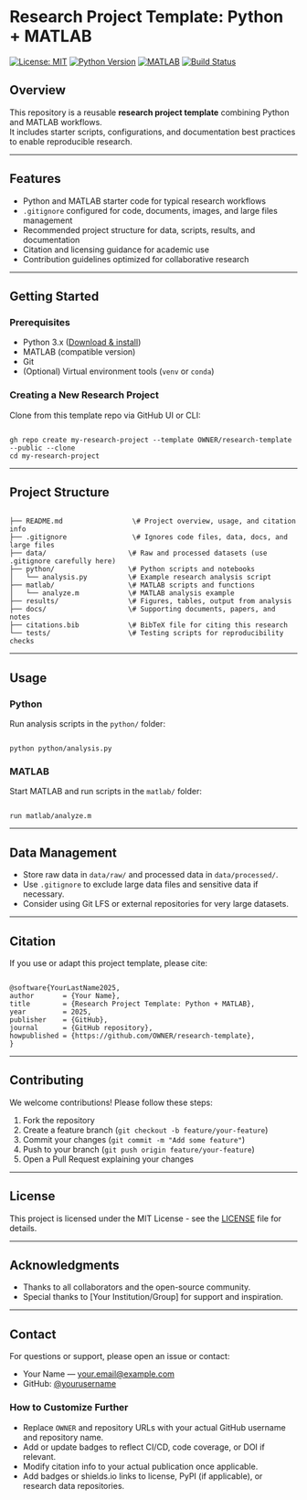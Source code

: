 # Research Project Template: Python + MATLAB

[![License: MIT](https://img.shields.io/badge/License-MIT-blue.svg)](#license)
[![Python Version](https://img.shields.io/badge/python-3.x-blue.svg)](#usage)
[![MATLAB](https://img.shields.io/badge/MATLAB-supported-brightgreen.svg)](#usage)
[![Build Status](https://img.shields.io/badge/build-passing-brightgreen.svg)](#usage)

## Overview
This repository is a reusable **research project template** combining Python and MATLAB workflows.  
It includes starter scripts, configurations, and documentation best practices to enable reproducible research.

---

## Features
- Python and MATLAB starter code for typical research workflows  
- `.gitignore` configured for code, documents, images, and large files management  
- Recommended project structure for data, scripts, results, and documentation  
- Citation and licensing guidance for academic use  
- Contribution guidelines optimized for collaborative research  

---

## Getting Started

### Prerequisites
- Python 3.x ([Download & install](https://www.python.org/downloads/))  
- MATLAB (compatible version)  
- Git  
- (Optional) Virtual environment tools (`venv` or `conda`)  

### Creating a New Research Project

Clone from this template repo via GitHub UI or CLI:

```

gh repo create my-research-project --template OWNER/research-template --public --clone
cd my-research-project

```

---

## Project Structure

```

├── README.md                 \# Project overview, usage, and citation info
├── .gitignore                \# Ignores code files, data, docs, and large files
├── data/                    \# Raw and processed datasets (use .gitignore carefully here)
├── python/                  \# Python scripts and notebooks
│   └── analysis.py          \# Example research analysis script
├── matlab/                  \# MATLAB scripts and functions
│   └── analyze.m            \# MATLAB analysis example
├── results/                 \# Figures, tables, output from analysis
├── docs/                    \# Supporting documents, papers, and notes
├── citations.bib            \# BibTeX file for citing this research
└── tests/                   \# Testing scripts for reproducibility checks

```

---

## Usage

### Python

Run analysis scripts in the `python/` folder:

```

python python/analysis.py

```

### MATLAB

Start MATLAB and run scripts in the `matlab/` folder:

```

run matlab/analyze.m

```

---

## Data Management

- Store raw data in `data/raw/` and processed data in `data/processed/`.  
- Use `.gitignore` to exclude large data files and sensitive data if necessary.  
- Consider using Git LFS or external repositories for very large datasets.

---

## Citation

If you use or adapt this project template, please cite:

```

@software{YourLastName2025,
author       = {Your Name},
title        = {Research Project Template: Python + MATLAB},
year         = 2025,
publisher    = {GitHub},
journal      = {GitHub repository},
howpublished = {https://github.com/OWNER/research-template},
}

```

---

## Contributing

We welcome contributions! Please follow these steps:

1. Fork the repository  
2. Create a feature branch (`git checkout -b feature/your-feature`)  
3. Commit your changes (`git commit -m "Add some feature"`)  
4. Push to your branch (`git push origin feature/your-feature`)  
5. Open a Pull Request explaining your changes  

---

## License

This project is licensed under the MIT License - see the [LICENSE](LICENSE) file for details.

---

## Acknowledgments

- Thanks to all collaborators and the open-source community.  
- Special thanks to [Your Institution/Group] for support and inspiration.

---

## Contact

For questions or support, please open an issue or contact:

- Your Name — your.email@example.com  
- GitHub: [@yourusername](https://github.com/yourusername)


### How to Customize Further

- Replace `OWNER` and repository URLs with your actual GitHub username and repository name.
- Add or update badges to reflect CI/CD, code coverage, or DOI if relevant.
- Modify citation info to your actual publication once applicable.
- Add badges or shields.io links to license, PyPI (if applicable), or research data repositories.